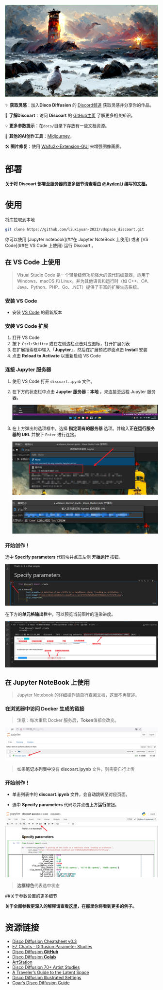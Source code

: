 ![Snipaste_2022-11-03_18-20-59](docs/images/202211031821316.png)

✨ **获取灵感**：加入**Disco Diffusion** 的 [Discord频道](https://discord.gg/BT8um4WGcC) 获取灵感并分享你的作品。

📒 **了解Discoart**：访问 **Discoart** 的 [GitHub主页](https://github.com/jina-ai/discoart) 了解更多相关知识。

💡 **更多参数提示**：在`docs/`目录下存放有一些文档资源。

🎨 **其他的AI创作工具**：[Midjourney](https://discord.gg/midjourney)，

🛠️ **图片修复**：使用 [Waifu2x-Extension-GUI](https://github.com/AaronFeng753/Waifu2x-Extension-GUI/releases/v3.96.01) 来增强图像画质。

# 部署

**关于将 Discoart 部署至服务器的更多细节请查看由 [@AydenLi](https://github.com/AydenLii) 编写的[文档](EnvironmentConfig.md)。** 

# 使用

将库拉取到本地

```sh
git clone https://github.com/liuxiyuan-2022/vdspace_discoart.git
```

你可以使用 [Jupyter notebook](##在 Jupyter NoteBook 上使用) 或者 [VS Code](##在 VS Code 上使用) 运行 Discoart 。

## 在 VS Code 上使用

> Visual Studio Code  是一个轻量级但功能强大的源代码编辑器，适用于 Windows、macOS 和 Linux。并为其他语言和运行时（如  C++、C#、Java、Python、PHP、Go、.NET）提供了丰富的扩展生态系统。

### 安装 VS Code

- 安装 [VS Code](https://code.visualstudio.com/) 的最新版本

### 安装 VS Code 扩展

1. 打开 VS Code
2. 按下 `Ctrl+Shift+x`  或在左侧边栏点击对应图标，打开扩展列表
3. 在扩展搜索框中输入「**Jupyter**」，然后在扩展预览界面点击 **Install** 安装
4. 点击 **Reload to Activate** 以重新启动 VS Code

### 连接 Jupyter 服务器  

1. 使用 VS Code 打开 `discoart.ipynb` 文件。

2. 在下方的状态栏中点击 **Jupyter 服务器：本地** ，来连接至远程 Jupyter 服务器。

   ![image-20221103135717947](docs/images/202211031357200.png)

3. 在上方弹出的选项框中，选择 **指定现有的服务器** 选项。并输入**正在运行服务器的 URL** 并按下 `Enter` 进行连接。

   ![image-20221103140010689](docs/images/202211031400792.png)

   ![image-20221103140154991](docs/images/202211031401062.png)

### 开始创作！

选中 **Specify parameters** 代码块并点击左侧 **开始运行** 按钮。

![image-20221103140918633](docs/images/202211031409729.png)

在下方的**单元格输出栏**中，可以预览当前图片的渲染进度。

![image-20221103141951893](docs/images/202211031419992.png)

## 在 Jupyter NoteBook 上使用

> Jupyter Notebook 的详细操作请自行查阅文档，这里不再赘述。

### 在浏览器中访问 **Docker** 生成的链接

> 注意：每次重启 Docker 服务后，**Token**值都会改变。

![image-20221103162434874](docs/images/202211031625252.png)

> 如果**笔记本列表中**没有 **discoart.ipynb** 文件，则需要自行上传

### 开始创作！

- 单击列表中的 **discoart.ipynb** 文件，会自动跳转至对应页面。

- 选中 **Specify parameters** 代码块并点击上方**运行**按钮。

![image-20221103163329763](docs/images/202211031633858.png)

> **边框绿色**代表选中状态

##关于参数设置的更多细节

**关于全部参数更深入的解释请查看[这里]()，在那里你将看到更多的例子。**

# 资源链接

- [Disco Diffusion Cheatsheet v0.3](https://docs.google.com/document/d/1l8s7uS2dGqjztYSjPpzlmXLjl5PM3IGkRWI3IiCuK7g/edit)
- [EZ Charts - Diffusion Parameter Studies ](https://docs.google.com/document/d/1ORymHm0Te18qKiHnhcdgGp-WSt8ZkLZvow3raiu2DVU/edit#)
- [Disco Diffusion **GitHub**](https://github.com/alembics/disco-diffusion)
- [Disco Diffusion **Colab**](https://colab.research.google.com/github/alembics/disco-diffusion/blob/main/Disco_Diffusion.ipynb#scrollTo=TitleTop)
- [ArtStation](https://www.artstation.com/?sort_by=trending)
- [Disco Diffusion 70+ Artist Studies](https://weirdwonderfulai.art/resources/disco-diffusion-70-plus-artist-studies/)
- [A Traveler’s Guide to the Latent Space](https://sweet-hall-e72.notion.site/A-Traveler-s-Guide-to-the-Latent-Space-85efba7e5e6a40e5bd3cae980f30235f#e122e748b86e4fc0ad6a7a50e46d6e10)
- [Disco Diffusion Illustrated Settings](https://coar.notion.site/Disco-Diffusion-Illustrated-Settings-cd4badf06e08440c99d8a93d4cd39f51)
- [Coar’s Disco Diffusion Guide](https://coar.notion.site/coar/Coar-s-Disco-Diffusion-Guide-3d86d652c15d4ca986325e808bde06aa#8a3c6e9e4b6847afa56106eacb6f1f79)